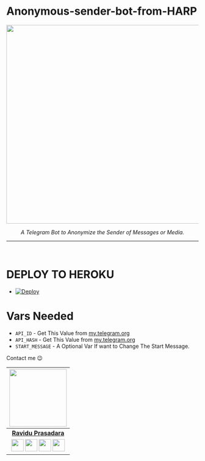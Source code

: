 # Anonymous-sender-bot-from-HARP
<p align="center">
<img src="https://telegra.ph/file/fd27683cf4c8e2b20a712.jpg" width="520", height="520"></p>

<p align="center"><i>A Telegram Bot to Anonymize the Sender of Messages or Media.</i></p>


<HR><BR>

# DEPLOY TO HEROKU
* [![Deploy](https://www.herokucdn.com/deploy/button.svg)](https://heroku.com/deploy?template=https://github.com/OfficialBawwa/Anonymous-sender-bot-from-HARP)


# Vars Needed
- `API_ID` - Get This Value from [my.telegram.org](my.telegram.org)
- `API_HASH` - Get This Value from [my.telegram.org](my.telegram.org)
- `START_MESSAGE` - A Optional Var If want to Change The Start Message.


Contact me 😉

|  <a href="https://t.me/Official_Bawwa/"><img src="https://icon-library.net//images/icon-programmer/icon-programmer-14.jpg" width="150px" height="150px" /></a> |
|:---------------------------------------------------------------------------------------------------------------------------------------: |
|       **[Ravidu Prasadara ](https://t.me/Official_Bawwa)**                                                                                |
|<a href="https://twitter.com/PrasadaraRavidu"><img src="https://i.ibb.co/kmgQVyW/twitter.png" width="32px" height="32px"></a> <a href="https://github.com/OfficialBawwa"><img src="https://cdn.iconscout.com/icon/free/png-256/github-108-438008.png" width="32px" height="32px"></a> <a href="https://www.facebook.com/ravidu.prasadara"><img src="https://i.ibb.co/zmYNW4p/facebook.png" width="32px" height="32px"></a> <a href="#"><img src="https://i.ibb.co/Kx2GSrT/linkedin.png" width="32px" height="32px"></a> |
